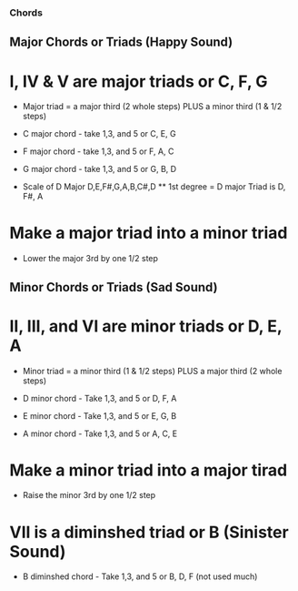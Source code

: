 ### Chords

## Major Chords or Triads (Happy Sound)

# I, IV & V are major triads or C, F, G

* Major triad = a major third (2 whole steps) PLUS a minor third (1 & 1/2 steps)

* C major chord - take 1,3, and 5  or  C, E, G 
* F major chord - take 1,3, and 5  or  F, A, C
* G major chord - take 1,3, and 5  or  G, B, D

* Scale of D Major D,E,F#,G,A,B,C#,D
** 1st degree = D major Triad is D, F#, A

# Make a major triad into a minor triad

* Lower the major 3rd by one 1/2 step

## Minor Chords or Triads (Sad Sound)

# II, III, and VI are minor triads or D, E, A

* Minor triad = a minor third (1 & 1/2 steps) PLUS a major third (2 whole steps)

* D minor chord - Take 1,3, and 5  or  D, F, A
* E minor chord - Take 1,3, and 5  or  E, G, B
* A minor chord - Take 1,3, and 5  or  A, C, E

# Make a minor triad into a major tirad

* Raise the minor 3rd by one 1/2 step

# VII is a diminshed triad or B (Sinister Sound)

* B diminshed chord - Take 1,3, and 5  or  B, D, F  (not used much)
